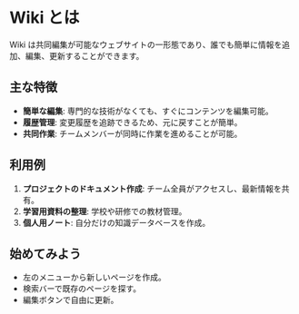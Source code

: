 # Wiki とは

Wiki は共同編集が可能なウェブサイトの一形態であり、誰でも簡単に情報を追加、編集、更新することができます。

## 主な特徴

- **簡単な編集**: 専門的な技術がなくても、すぐにコンテンツを編集可能。
- **履歴管理**: 変更履歴を追跡できるため、元に戻すことが簡単。
- **共同作業**: チームメンバーが同時に作業を進めることが可能。

## 利用例

1. **プロジェクトのドキュメント作成**: チーム全員がアクセスし、最新情報を共有。
2. **学習用資料の整理**: 学校や研修での教材管理。
3. **個人用ノート**: 自分だけの知識データベースを作成。

## 始めてみよう

- 左のメニューから新しいページを作成。
- 検索バーで既存のページを探す。
- 編集ボタンで自由に更新。
